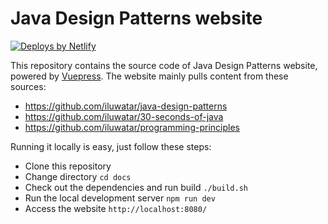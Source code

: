 # Java Design Patterns website

<a href="https://www.netlify.com">
  <img src="https://www.netlify.com/img/global/badges/netlify-color-accent.svg" alt="Deploys by Netlify" />
</a><br>

This repository contains the source code of Java Design Patterns website, powered by [Vuepress](https://vuepress.vuejs.org/). The website mainly pulls content from these sources:
- https://github.com/iluwatar/java-design-patterns
- https://github.com/iluwatar/30-seconds-of-java
- https://github.com/iluwatar/programming-principles

Running it locally is easy, just follow these steps:

- Clone this repository
- Change directory `cd docs`
- Check out the dependencies and run build `./build.sh`
- Run the local development server `npm run dev`
- Access the website `http://localhost:8080/`
